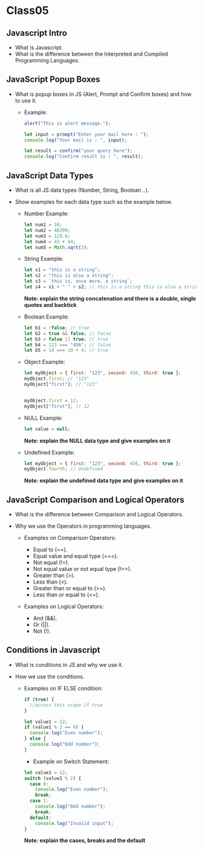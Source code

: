 # Class05

## Javascript Intro

- What is Javascript.
- What is the difference between the Interpreted and Compiled Programming Languages.

## JavaScript Popup Boxes

- What is popup boxes in JS (Alert, Prompt and Confirm boxes) and how to use it.

  - Example:

    ```javascript
    alert("This is alert message.");

    let input = prompt("Enter your mail here : ");
    console.log("Your mail is : ", input);

    let result = confirm("your query here");
    console.log("Confirm result is : ", result);
    ```

## JavaScript Data Types

- What is all JS data types (Number, String, Boolean ..).
- Show examples for each data type such as the example below.

  - Number Example:

    ```javascript
    let num1 = 10;
    let num2 = 48299;
    let num3 = 129.6;
    let num4 = 43 + 44;
    let num5 = Math.sqrt(3);
    ```

  - String Example:

    ```javascript
    let s1 = "this is a string";
    let s2 = "this is also a string";
    let s3 = `this is, once more, a string`;
    let s4 = s1 + " " + s2; // this is a string this is also a string
    ```

    **Note: explain the string concatenation and there is a double, single quotes and backtick**

  - Boolean Example:

    ```javascript
    let b1 = !false; // true
    let b2 = true && false; // false
    let b3 = false || true; // true
    let b4 = 123 === "456"; // false
    let b5 = 14 === 10 + 4; // true
    ```

  - Object Example:

    ```javascript
    let myObject = { first: "123", second: 456, third: true };
    myObject.first; // "123"
    myObject["first"]; // "123"


    myObject.first = 12;
    myObject["first"]; // 12
    ```

  - NULL Example:

    ```javascript
    let value = null;
    ```

    **Note: explain the NULL data type and give examples on it**

  - Undefined Example:
    ```javascript
    let myObject = { first: "123", second: 456, third: true };
    myObject.fourth; // Undefined
    ```
    **Note: explain the undefined data type and give examples on it**

## JavaScript Comparison and Logical Operators

- What is the difference between Comparison and Logical Operators.
- Why we use the Operators in programming languages.

  - Examples on Comparison Operators:

    - Equal to (==).
    - Equal value and equal type (===).
    - Not equal (!=).
    - Not equal value or not equal type (!==).
    - Greater than (>).
    - Less than (<).
    - Greater than or equal to (>=).
    - Less than or equal to (<=).

  - Examples on Logical Operators:
    - And (&&).
    - Or (||).
    - Not (!).

## Conditions in Javascript

- What is conditions in JS and why we use it.
- How we use the conditions.

  - Examples on IF ELSE condition:

    ```javascript
    if (true) {
      //access this scope if true
    }

    let value1 = 12;
    if (value1 % 2 == 0) {
      console.log("Even number");
    } else {
      console.log("Odd number");
    }
    ```

    - Example on Switch Statement:

    ```javascript
    let value1 = 12;
    switch (value1 % 2) {
      case 0:
        console.log("Even number");
        break;
      case 1:
        console.log("Odd number");
        break;
      default:
        console.log("Invalid input");
    }
    ```

    **Note: explain the cases, breaks and the default**
